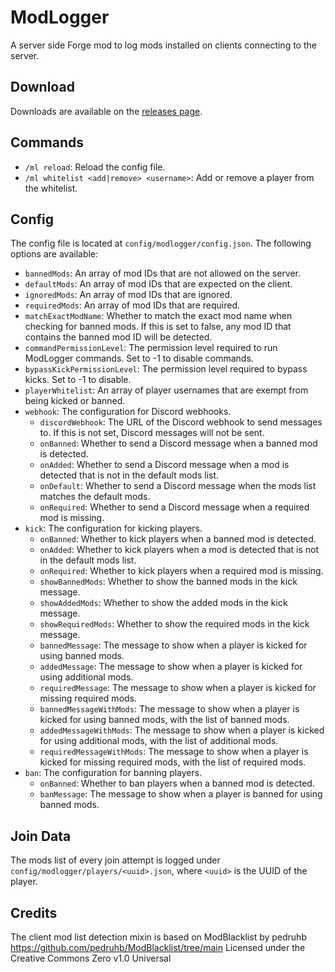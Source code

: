 # ModLogger
A server side Forge mod to log mods installed on clients connecting to the server.

## Download
Downloads are available on the [releases page](https://github.com/olly007opm/ModLogger/releases).

## Commands
- `/ml reload`: Reload the config file.
- `/ml whitelist <add|remove> <username>`: Add or remove a player from the whitelist.

## Config
The config file is located at `config/modlogger/config.json`. The following options are available:
- `bannedMods`: An array of mod IDs that are not allowed on the server.
- `defaultMods`: An array of mod IDs that are expected on the client.
- `ignoredMods`: An array of mod IDs that are ignored.
- `requiredMods`: An array of mod IDs that are required.
- `matchExactModName`: Whether to match the exact mod name when checking for banned mods. If this is set to false, any mod ID that contains the banned mod ID will be detected.
- `commandPermissionLevel`: The permission level required to run ModLogger commands. Set to -1 to disable commands.
- `bypassKickPermissionLevel`: The permission level required to bypass kicks. Set to -1 to disable.
- `playerWhitelist`: An array of player usernames that are exempt from being kicked or banned.
- `webhook`: The configuration for Discord webhooks.
  - `discordWebhook`: The URL of the Discord webhook to send messages to. If this is not set, Discord messages will not be sent.
  - `onBanned`: Whether to send a Discord message when a banned mod is detected.
  - `onAdded`: Whether to send a Discord message when a mod is detected that is not in the default mods list.
  - `onDefault`: Whether to send a Discord message when the mods list matches the default mods.
  - `onRequired`: Whether to send a Discord message when a required mod is missing.
- `kick`: The configuration for kicking players.
  - `onBanned`: Whether to kick players when a banned mod is detected.
  - `onAdded`: Whether to kick players when a mod is detected that is not in the default mods list.
  - `onRequired`: Whether to kick players when a required mod is missing.
  - `showBannedMods`: Whether to show the banned mods in the kick message.
  - `showAddedMods`: Whether to show the added mods in the kick message.
  - `showRequiredMods`: Whether to show the required mods in the kick message.
  - `bannedMessage`: The message to show when a player is kicked for using banned mods.
  - `addedMessage`: The message to show when a player is kicked for using additional mods.
  - `requiredMessage`: The message to show when a player is kicked for missing required mods.
  - `bannedMessageWithMods`: The message to show when a player is kicked for using banned mods, with the list of banned mods.
  - `addedMessageWithMods`: The message to show when a player is kicked for using additional mods, with the list of additional mods.
  - `requiredMessageWithMods`: The message to show when a player is kicked for missing required mods, with the list of required mods.
- `ban`: The configuration for banning players.
  - `onBanned`: Whether to ban players when a banned mod is detected.
  - `banMessage`: The message to show when a player is banned for using banned mods.

## Join Data
The mods list of every join attempt is logged under `config/modlogger/players/<uuid>.json`, where `<uuid>` is the UUID of the player.

## Credits
The client mod list detection mixin is based on ModBlacklist by pedruhb
https://github.com/pedruhb/ModBlacklist/tree/main
Licensed under the Creative Commons Zero v1.0 Universal
